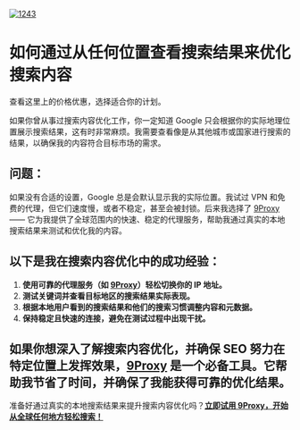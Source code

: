 <a href='https://postimages.org/' target='_blank'><img src='https://i.postimg.cc/sXwZ7Gng/1243.jpg' border='0' alt='1243'/></a>
# 如何通过从任何位置查看搜索结果来优化搜索内容

查看这里上的价格优惠，选择适合你的计划。

如果你曾从事过搜索内容优化工作，你一定知道 Google 只会根据你的实际地理位置展示搜索结果，这有时非常麻烦。我需要查看像是从其他城市或国家进行搜索的结果，以确保我的内容符合目标市场的需求。

## 问题：
如果没有合适的设置，Google 总是会默认显示我的实际位置。我试过 VPN 和免费的代理，但它们速度慢，或者不稳定，甚至会被封锁。后来我选择了 [9Proxy](https://the9proxy.short.gy/github-homepage-chloe321) —— 它为我提供了全球范围内的快速、稳定的代理服务，帮助我通过真实的本地搜索结果来测试和优化我的内容。

## 以下是我在搜索内容优化中的成功经验：

1. **使用可靠的代理服务（如 [9Proxy](https://the9proxy.short.gy/github-homepage-chloe321)）轻松切换你的 IP 地址。**
2. **测试关键词并查看目标地区的搜索结果实际表现。**
3. **根据本地用户看到的搜索结果和他们的搜索习惯调整内容和元数据。**
4. **保持稳定且快速的连接，避免在测试过程中出现干扰。**

## 如果你想深入了解搜索内容优化，并确保 SEO 努力在特定位置上发挥效果，[9Proxy](https://the9proxy.short.gy/github-homepage-chloe321) 是一个必备工具。它帮助我节省了时间，并确保了我能获得可靠的优化结果。

准备好通过真实的本地搜索结果来提升搜索内容优化吗？**[立即试用 9Proxy，开始从全球任何地方轻松搜索！](https://the9proxy.short.gy/github-pricing-chloe321)**  
